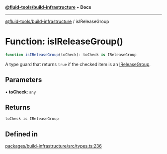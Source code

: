 [**@fluid-tools/build-infrastructure**](../README.md) • **Docs**

***

[@fluid-tools/build-infrastructure](../README.md) / isIReleaseGroup

# Function: isIReleaseGroup()

```ts
function isIReleaseGroup(toCheck): toCheck is IReleaseGroup
```

A type guard that returns `true` if the checked item is an [IReleaseGroup](../interfaces/IReleaseGroup.md).

## Parameters

• **toCheck**: `any`

## Returns

`toCheck is IReleaseGroup`

## Defined in

[packages/build-infrastructure/src/types.ts:236](https://github.com/microsoft/FluidFramework/blob/main/build-tools/packages/build-infrastructure/src/types.ts#L236)
